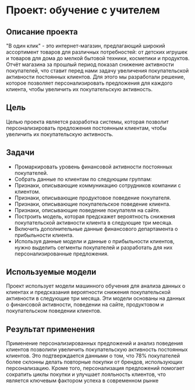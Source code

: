 # Проект: обучение с учителем
## Описание проекта
"В один клик" - это интернет-магазин, предлагающий широкий ассортимент товаров для различных потребностей: от детских игрушек и товаров для дома до мелкой бытовой техники, косметики и продуктов. Отчёт магазина за прошлый период показал снижение активности покупателей, что ставит перед нами задачу увеличения покупательской активности постоянных клиентов. Для этого мы разработали решение, которое позволяет персонализировать предложения для каждого клиента, чтобы увеличить их покупательскую активность.

## Цель
Целью проекта является разработка системы, которая позволит персонализировать предложения постоянным клиентам, чтобы увеличить их покупательскую активность.

## Задачи
- Промаркировать уровень финансовой активности постоянных покупателей.
- Собрать данные по клиентам по следующим группам:
- Признаки, описывающие коммуникацию сотрудников компании с клиентом.
- Признаки, описывающие продуктовое поведение покупателя.
- Признаки, описывающие покупательское поведение клиента.
- Признаки, описывающие поведение покупателя на сайте.
- Построить модель, которая предскажет вероятность снижения покупательской активности клиента в следующие три месяца.
- Включить дополнительные данные финансового департамента о прибыльности клиента.
- Используя данные модели и данные о прибыльности клиентов, нужно выделить сегменты покупателей и разработать для них персонализированные предложения.

## Используемые модели
Проект использует модели машинного обучения для анализа данных о клиентах и предсказания вероятности снижения покупательской активности в следующие три месяца. Эти модели основаны на данных о финансовой активности, поведении на сайте, продуктовом и покупательском поведении клиентов.

## Результат применения
Применение персонализированных предложений и анализ поведения клиентов позволили увеличить покупательскую активность постоянных клиентов. Это подтверждается данными о том, что 78% покупателей более склонны делать повторные покупки от брендов, использующих персонализацию. Кроме того, персонализация предложений помогает сократить циклы покупки и улучшает лояльность клиентов, что является ключевым фактором успеха в современном рынке

